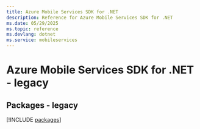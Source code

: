 ```yaml
---
title: Azure Mobile Services SDK for .NET
description: Reference for Azure Mobile Services SDK for .NET
ms.date: 05/29/2025
ms.topic: reference
ms.devlang: dotnet
ms.service: mobileservices
---
```

# Azure Mobile Services SDK for .NET - legacy
## Packages - legacy
[!INCLUDE [packages](mobile-services-index.md)]